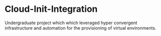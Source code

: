 # Cloud-Init-Integration

Undergraduate project which which leveraged hyper convergent infrastructure and automation for the provisioning of virtual environments.
